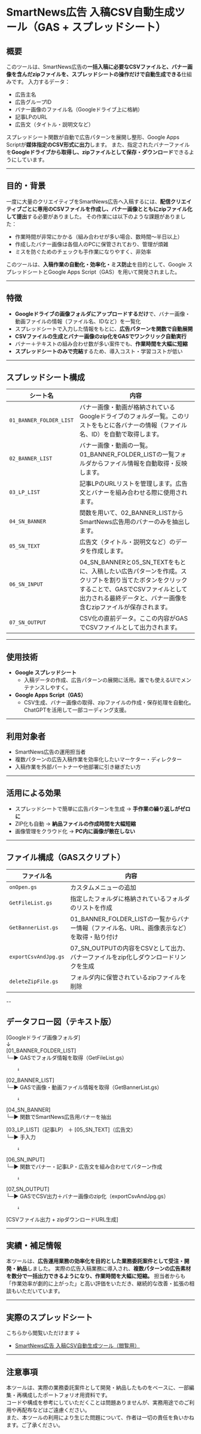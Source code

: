 # SmartNews広告 入稿CSV自動生成ツール（GAS + スプレッドシート）

## 概要
このツールは、SmartNews広告の**一括入稿に必要なCSVファイルと、バナー画像を含んだzipファイルを、スプレッドシートの操作だけで自動生成できる**仕組みです。
入力するデータ：
- 広告主名
- 広告グループID
- バナー画像のファイル名（Googleドライブ上に格納）
- 記事LPのURL
- 広告文（タイトル・説明文など）

スプレッドシート関数が自動で広告パターンを展開し整形、Google Apps Scriptが**媒体指定のCSV形式に出力**します。
また、指定されたバナーファイルを**Googleドライブから取得し、zipファイルとして保存・ダウンロード**できるようにしています。

---

## 目的・背景
一度に大量のクリエイティブをSmartNews広告へ入稿するには、**配信クリエイティブごとに専用のCSVファイルを作成し、バナー画像とともにzipファイル化して提出**する必要がありました。
その作業には以下のような課題がありました：
- 作業時間が非常にかかる（組み合わせが多い場合、数時間〜半日以上）
- 作成したバナー画像は各個人のPCに保管されており、管理が煩雑
- ミスを防ぐためのチェックも手作業になりやすく、非効率

このツールは、**入稿作業の自動化・効率化・ミス防止**を目的として、Google スプレッドシートとGoogle Apps Script（GAS）を用いて開発されました。

---

## 特徴
- **Googleドライブの画像フォルダにアップロードするだけ**で、バナー画像・動画ファイルの情報（ファイル名、IDなど）を一覧化
- スプレッドシートで入力した情報をもとに、**広告パターンを関数で自動展開**
- **CSVファイルの生成とバナー画像のzip化をGASでワンクリック自動実行**
- バナー＋テキストの組み合わせ数が多い案件でも、**作業時間を大幅に短縮**
- **スプレッドシートのみで完結**するため、導入コスト・学習コストが低い

---

## スプレッドシート構成

| シート名 | 内容 |
|--------|------|
| `01_BANNER_FOLDER_LIST` | バナー画像・動画が格納されているGoogleドライブのフォルダ一覧。このリストをもとに各バナーの情報（ファイル名、ID）を自動で取得します。 |
| `02_BANNER_LIST` | バナー画像・動画の一覧。01_BANNER_FOLDER_LISTの一覧フォルダからファイル情報を自動取得・反映します。 |
| `03_LP_LIST` | 記事LPのURLリストを管理します。広告文とバナーを組み合わせる際に使用されます。 |
| `04_SN_BANNER` | 関数を用いて、02_BANNER_LISTからSmartNews広告用のバナーのみを抽出します。 |
| `05_SN_TEXT` | 広告文（タイトル・説明文など）のデータを作成します。 |
| `06_SN_INPUT` | 04_SN_BANNERと05_SN_TEXTをもとに、入稿したい広告パターンを作成。スクリプトを割り当てたボタンをクリックすることで、GASでCSVファイルとして出力される最終データと、バナー画像を含むzipファイルが保存されます。 |
| `07_SN_OUTPUT` | CSV化の直前データ。ここの内容がGASでCSVファイルとして出力されます。 |

---

## 使用技術
- **Google スプレッドシート**
   - 入稿データの作成、広告パターンの展開に活用。誰でも使えるUIでメンテナンスしやすく。
- **Google Apps Script（GAS）**
  - CSV生成、バナー画像の取得、zipファイルの作成・保存処理を自動化。ChatGPTを活用して一部コーディング支援。

---

## 利用対象者
- SmartNews広告の運用担当者
- 複数パターンの広告入稿作業を効率化したいマーケター・ディレクター
- 入稿作業を外部パートナーや他部署に引き継ぎたい方

---

## 活用による効果
- スプレッドシートで簡単に広告パターンを生成 → **手作業の繰り返しがゼロに**
- ZIP化も自動 → **納品ファイルの作成時間を大幅短縮**
- 画像管理をクラウド化 → **PC内に画像が散在しない**

---

## ファイル構成（GASスクリプト）

| ファイル名 | 内容 |
|------------|------|
| `onOpen.gs` | カスタムメニューの追加 |
| `GetFileList.gs` | 指定したフォルダに格納されているフォルダのリストを作成 |
| `GetBannerList.gs` | 01_BANNER_FOLDER_LISTの一覧からバナー情報（ファイル名、URL、画像表示など）を取得・貼り付け |
| `exportCsvAndJpg.gs` | 07_SN_OUTPUTの内容をCSVとして出力、バナーファイルをzip化しダウンロードリンクを生成 |
| `deleteZipFile.gs` | フォルダ内に保管されているzipファイルを削除 |

--

## データフロー図（テキスト版）
[Googleドライブ画像フォルダ]  
        ↓  
[01_BANNER_FOLDER_LIST]  
        └─▶ GASでフォルダ情報を取得（GetFileList.gs）  

        ↓  
[02_BANNER_LIST]  
        └─▶ GASで画像・動画ファイル情報を取得（GetBannerList.gs）  

        ↓  
[04_SN_BANNER]  
        └─▶ 関数でSmartNews広告用バナーを抽出  

[03_LP_LIST]（記事LP） ＋ [05_SN_TEXT]（広告文）  
        └─▶ 手入力  

        ↓  
[06_SN_INPUT]  
        └─▶ 関数でバナー・記事LP・広告文を組み合わせてパターン作成  

        ↓  
[07_SN_OUTPUT]  
        └─▶ GASでCSV出力＋バナー画像のzip化（exportCsvAndJpg.gs）  

        ↓  
[CSVファイル出力 + zipダウンロードURL生成]


---

## 実績・補足情報

本ツールは、**広告運用業務の効率化を目的とした業務委託案件として受注・開発・納品**しました。
実際の広告入稿業務に導入され、**複数パターンの広告素材を数分で一括出力できるようになり、作業時間を大幅に短縮。**
担当者からも「作業効率が劇的に上がった」と高い評価をいただき、継続的な改善・拡張の相談もいただいています。

----

## 実際のスプレッドシート  
こちらから閲覧いただけます ↓
- [SmartNews広告 入稿CSV自動生成ツール（閲覧用）](https://docs.google.com/spreadsheets/d/1IgRgQu9y_3dHcsPGsxs1hUvc8_We5CCQus3Ji-sSiPk/edit?gid=968352328#gid=968352328)

---

## 注意事項
本ツールは、実際の業務委託案件として開発・納品したものをベースに、一部編集・再構成したポートフォリオ用資料です。  
コードや構成を参考にしていただくことは問題ありませんが、実務用途でのご利用や再配布などはご遠慮ください。  
また、本ツールの利用により生じた問題について、作者は一切の責任を負いかねます。ご了承ください。

